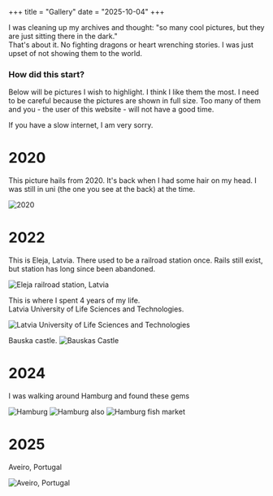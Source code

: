 +++
title = "Gallery"
date = "2025-10-04"
+++

I was cleaning up my archives and thought: "so many cool pictures, but they are just sitting there in the dark." \
That's about it. No fighting dragons or heart wrenching stories. I was just upset of not showing them to the world.

<!--more-->

### How did this start?

Below will be pictures I wish to highlight. I think I like them the most. I need to be careful because the pictures are shown in full size. Too many of them and you - the user of this website - will not have a good time.

If you have a slow internet, I am very sorry.


# 2020
This picture hails from 2020. It's back when I had some hair on my head. I was still in uni (the one you see at the back) at the time.

![2020](https://gallery.nikssk.id.lv/galleries/0000/2020_result.jpg)

# 2022

This is Eleja, Latvia. There used to be a railroad station once. Rails still exist, but station has long since been abandoned.

![Eleja railroad station, Latvia](https://gallery.nikssk.id.lv/galleries/2022/_nsk7199_result.jpg)

This is where I spent 4 years of my life. \
Latvia University of Life Sciences and Technologies.

![Latvia University of Life Sciences and Technologies](https://gallery.nikssk.id.lv/galleries/2022/_nsk7245_result.jpg)

Bauska castle.
![Bauskas Castle](https://gallery.nikssk.id.lv/galleries/2022/_nsk6854_result.jpg)

# 2024 

I was walking around Hamburg and found these gems

![Hamburg](https://gallery.nikssk.id.lv/galleries/2024/20240611_182241_result.jpg)
![Hamburg also](https://gallery.nikssk.id.lv/galleries/2024/20240611_203746_result.jpg)
![Hamburg fish market](https://gallery.nikssk.id.lv/galleries/2024/20240611_203906_result.jpg)

# 2025

Aveiro, Portugal

![Aveiro, Portugal](https://gallery.nikssk.id.lv/galleries/2025/20250512_093634_result.jpg)
